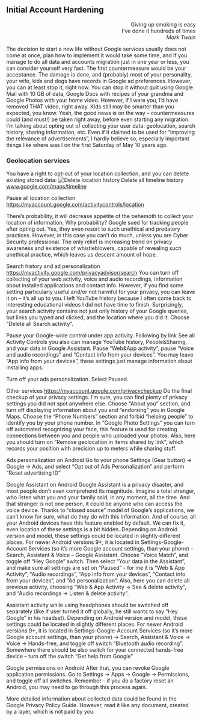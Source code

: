 ## Initial Account Hardening

<div style="text-align: right">
Giving up smoking is easy<br>
I've done it hundreds of times<br>
<i>Mark Twain</i>
</div>

The decision to start a new life without Google services usually does not come at once, plan how to implement it would take some time, and if you manage to do all data and accounts migration just in one year or less, you can consider yourself very fast.
The first countermeasure would be your acceptance. The damage is done, and (probably) most of your personality, your wife, kids and dogs have records in Google ad preferences. However, you can at least stop it, right now. You can stop it without quit using Google Mail with 10 GB of data, Google Docs with recipes of your grandma and Google Photos with your home video. However, if I were you, I’d have removed THAT video, right away. Kids still may be smarter than you expected, you know.
Yeah, the good news is on the way – countermeasures could (and must!) be taken right away, before even starting any migration. I’m talking about opting out of collecting your user data: geolocation, search history, sharing information, etc. Even if it claimed to be used for “improving the relevance of advertisements”, I hardly believe so, especially important things like where was I on the first Saturday of May 10 years ago. 

### Geolocation services 
You have a right to opt-out of your location collection, and you can delete existing stored data: 
![Delete location history]()
Delete all timeline history 
www.google.com/maps/timeline  

 

Pause all location collection 
https://myaccount.google.com/activitycontrols/location  

 
There’s probability, it will decrease appetite of the behemoth to collect your location of information. Why probability? Google sued for tracking people after opting out. Yes, they even resort to such unethical and predatory practices. However, in this case you can’t do much, unless you are Cyber Security professional. The only relief is increasing trend on privacy awareness and existence of whistleblowers, capable of revealing such unethical practice, which leaves us descent amount of hope.

Search history and ad personalization 
https://myactivity.google.com/privacyadvisor/search
You can turn off collecting of your web activity, voice and audio recordings, information about installed applications and contact info. However, if you find some setting particularly useful and/or not harmful for your privacy, you can leave it on – it’s all up to you. I left YouTube history because I often come back to interesting educational videos I did not have time to finish.
Surprisingly, your search activity contains not just only history of your Google queries, but links you typed and clicked, and the location where you did it. Choose “Delete all Search activity”.
 

Pause your Google-wide control under app activity. Following by link See all Activity Controls you also can manage YouTube history, People&Sharing, and your data in Google Assistant. Pause “Web&App activity”, pause “Voice and audio recordings” and “Contact info from your devices”. You may leave “App info from your devices”, these settings just manage information about installing apps.
 

Turn off your ads personalization. Select Paused.
 

Other services
https://myaccount.google.com/privacycheckup
Do the final checkup of your privacy settings. I’m sure, you can find plenty of privacy settings you did not spot anywhere else. Choose “About you” section, and turn off displaying information about you and “endorsing” you in Google Maps. Choose the “Phone Numbers” section and forbid “helping people” to identify you by your phone number. In “Google Photo Settings” you can turn off automated recognizing your face, this feature is used for creating connections between you and people who uploaded your photos. Also, here you should turn on “Remove geolocation in items shared by link”, which records your position with precision up to meters while sharing stuff.

 

Ads personalization on Android
Go to your phone Settings (Gear button) -> Google -> Ads, and select “Opt out of Ads Personalization” and perform “Reset advertising ID” 

 

Google Assistant on Android
Google Assistant is a privacy disaster, and most people don’t even comprehend its magnitude. Imagine a total stranger, who listen what you and your family said, in any moment, all the time. And that stranger is not one person, it could be anyone who can access the voice device. Thanks to “closed source” model of Google’s applications, we can’t know for sure, what do they do with this information. And of course, all your Android devices have this feature enabled by default. We can fix it, even location of these settings is a bit hidden.
Depending on Android version and model, these settings could be located in slightly different places. For newer Android versions 9+, it is located in Settings-Google-Account Services (so it’s more Google account settings, than your phone) - Search, Assistant & Voice – Google Assistant.
Choose “Voice Match”, and toggle off “Hey Google” switch. Then select “Your data in the Assistant”, and make sure all settings are set on “Paused” - for me it is “Web & App Activity”, “Audio recordings”, “App info from your devices”, “Contact info from your devices”, and “Ad personalization”. Also, here you can delete all previous activity, choosing “Web & App Activity -> See & delete activity”, and “Audio recordings -> Listen & delete activity”.

Assistant activity while using headphones should be switched off separately (like if user turned it off globally, he still wants to say “Hey Google” in his headset). Depending on Android version and model, these settings could be located in slightly different places. For newer Android versions 9+, it is located in Settings-Google-Account Services (so it’s more Google account settings, than your phone) -> Search, Assistant & Voice -> Voice -> Hands-free, and toggle off switch “Bluetooth audio recording”. Somewhere there should be also switch for your connected hands-free device – turn off the switch “Get help from Google”
 
Google permissions on Android
After that, you can revoke Google application permissions. Go to Settings -> Apps -> Google -> Permissions, and toggle off all switches. Remember - if you do a factory reset an Android, you may need to go through this process again.
 
More detailed information about collected data could be found in the Google Privacy Policy Guide. However, read it like any document, created by a layer, which is not paid by you.


